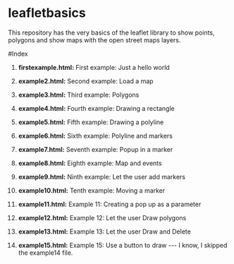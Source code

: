 # leafletbasics
This repository has the very basics of the leaflet library to show points, polygons and show maps with the open street maps layers.

#Index 

1. **firstexample.html:** First example: Just a hello world

2. **example2.html:** Second example: Load a map

3. **example3.html:** Third example: Polygons

4. **example4.html:** Fourth example: Drawing a rectangle

5. **example5.html:** Fifth example: Drawing a polyline

6. **example6.html:** Sixth example: Polyline and markers

7. **example7.html:** Seventh example: Popup in a marker

8. **example8.html:** Eighth example: Map and events

9. **example9.html:** Ninth example: Let the user add markers

10. **example10.html:** Tenth example: Moving a marker

11. **example11.html:** Example 11: Creating a pop up as a parameter

12. **example12.html:** Example 12: Let the user Draw polygons

13. **example13.html:** Example 13: Let the user Draw and Delete

14. **example15.html:** Example 15: Use a button to draw --- I know, I skipped the example14 file. 
